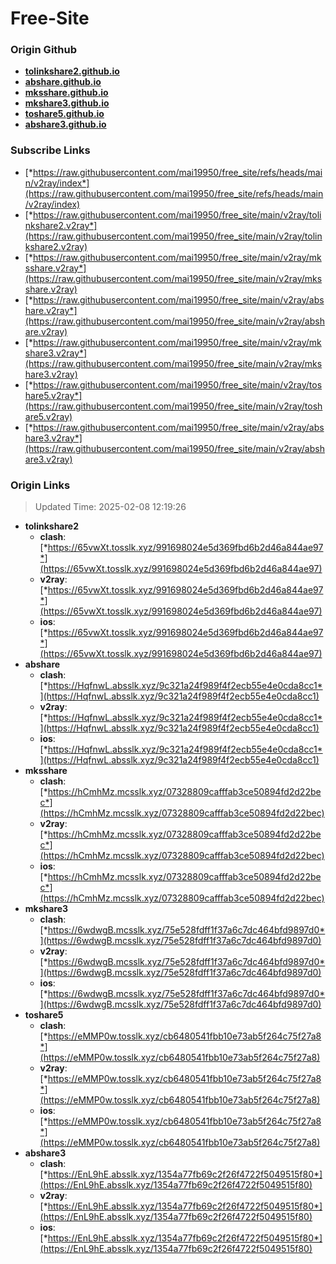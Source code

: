 # Free-Site

### Origin Github

- [**tolinkshare2.github.io**](https://github.com/tolinkshare2/tolinkshare2.github.io)
- [**abshare.github.io**](https://github.com/abshare/abshare.github.io)
- [**mksshare.github.io**](https://github.com/mksshare/mksshare.github.io)
- [**mkshare3.github.io**](https://github.com/mkshare3/mkshare3.github.io)
- [**toshare5.github.io**](https://github.com/toshare5/toshare5.github.io)
- [**abshare3.github.io**](https://github.com/abshare3/abshare3.github.io)

### Subscribe Links

- [*https://raw.githubusercontent.com/mai19950/free_site/refs/heads/main/v2ray/index*](https://raw.githubusercontent.com/mai19950/free_site/refs/heads/main/v2ray/index)
- [*https://raw.githubusercontent.com/mai19950/free_site/main/v2ray/tolinkshare2.v2ray*](https://raw.githubusercontent.com/mai19950/free_site/main/v2ray/tolinkshare2.v2ray)
- [*https://raw.githubusercontent.com/mai19950/free_site/main/v2ray/mksshare.v2ray*](https://raw.githubusercontent.com/mai19950/free_site/main/v2ray/mksshare.v2ray)
- [*https://raw.githubusercontent.com/mai19950/free_site/main/v2ray/abshare.v2ray*](https://raw.githubusercontent.com/mai19950/free_site/main/v2ray/abshare.v2ray)
- [*https://raw.githubusercontent.com/mai19950/free_site/main/v2ray/mkshare3.v2ray*](https://raw.githubusercontent.com/mai19950/free_site/main/v2ray/mkshare3.v2ray)
- [*https://raw.githubusercontent.com/mai19950/free_site/main/v2ray/toshare5.v2ray*](https://raw.githubusercontent.com/mai19950/free_site/main/v2ray/toshare5.v2ray)
- [*https://raw.githubusercontent.com/mai19950/free_site/main/v2ray/abshare3.v2ray*](https://raw.githubusercontent.com/mai19950/free_site/main/v2ray/abshare3.v2ray)

### Origin Links

> Updated Time: 2025-02-08 12:19:26

- **tolinkshare2**
  - **clash**: [*https://65vwXt.tosslk.xyz/991698024e5d369fbd6b2d46a844ae97*](https://65vwXt.tosslk.xyz/991698024e5d369fbd6b2d46a844ae97)
  - **v2ray**: [*https://65vwXt.tosslk.xyz/991698024e5d369fbd6b2d46a844ae97*](https://65vwXt.tosslk.xyz/991698024e5d369fbd6b2d46a844ae97)
  - **ios**: [*https://65vwXt.tosslk.xyz/991698024e5d369fbd6b2d46a844ae97*](https://65vwXt.tosslk.xyz/991698024e5d369fbd6b2d46a844ae97)
- **abshare**
  - **clash**: [*https://HqfnwL.absslk.xyz/9c321a24f989f4f2ecb55e4e0cda8cc1*](https://HqfnwL.absslk.xyz/9c321a24f989f4f2ecb55e4e0cda8cc1)
  - **v2ray**: [*https://HqfnwL.absslk.xyz/9c321a24f989f4f2ecb55e4e0cda8cc1*](https://HqfnwL.absslk.xyz/9c321a24f989f4f2ecb55e4e0cda8cc1)
  - **ios**: [*https://HqfnwL.absslk.xyz/9c321a24f989f4f2ecb55e4e0cda8cc1*](https://HqfnwL.absslk.xyz/9c321a24f989f4f2ecb55e4e0cda8cc1)
- **mksshare**
  - **clash**: [*https://hCmhMz.mcsslk.xyz/07328809cafffab3ce50894fd2d22bec*](https://hCmhMz.mcsslk.xyz/07328809cafffab3ce50894fd2d22bec)
  - **v2ray**: [*https://hCmhMz.mcsslk.xyz/07328809cafffab3ce50894fd2d22bec*](https://hCmhMz.mcsslk.xyz/07328809cafffab3ce50894fd2d22bec)
  - **ios**: [*https://hCmhMz.mcsslk.xyz/07328809cafffab3ce50894fd2d22bec*](https://hCmhMz.mcsslk.xyz/07328809cafffab3ce50894fd2d22bec)
- **mkshare3**
  - **clash**: [*https://6wdwgB.mcsslk.xyz/75e528fdff1f37a6c7dc464bfd9897d0*](https://6wdwgB.mcsslk.xyz/75e528fdff1f37a6c7dc464bfd9897d0)
  - **v2ray**: [*https://6wdwgB.mcsslk.xyz/75e528fdff1f37a6c7dc464bfd9897d0*](https://6wdwgB.mcsslk.xyz/75e528fdff1f37a6c7dc464bfd9897d0)
  - **ios**: [*https://6wdwgB.mcsslk.xyz/75e528fdff1f37a6c7dc464bfd9897d0*](https://6wdwgB.mcsslk.xyz/75e528fdff1f37a6c7dc464bfd9897d0)
- **toshare5**
  - **clash**: [*https://eMMP0w.tosslk.xyz/cb6480541fbb10e73ab5f264c75f27a8*](https://eMMP0w.tosslk.xyz/cb6480541fbb10e73ab5f264c75f27a8)
  - **v2ray**: [*https://eMMP0w.tosslk.xyz/cb6480541fbb10e73ab5f264c75f27a8*](https://eMMP0w.tosslk.xyz/cb6480541fbb10e73ab5f264c75f27a8)
  - **ios**: [*https://eMMP0w.tosslk.xyz/cb6480541fbb10e73ab5f264c75f27a8*](https://eMMP0w.tosslk.xyz/cb6480541fbb10e73ab5f264c75f27a8)
- **abshare3**
  - **clash**: [*https://EnL9hE.absslk.xyz/1354a77fb69c2f26f4722f5049515f80*](https://EnL9hE.absslk.xyz/1354a77fb69c2f26f4722f5049515f80)
  - **v2ray**: [*https://EnL9hE.absslk.xyz/1354a77fb69c2f26f4722f5049515f80*](https://EnL9hE.absslk.xyz/1354a77fb69c2f26f4722f5049515f80)
  - **ios**: [*https://EnL9hE.absslk.xyz/1354a77fb69c2f26f4722f5049515f80*](https://EnL9hE.absslk.xyz/1354a77fb69c2f26f4722f5049515f80)
